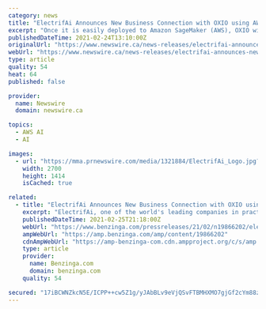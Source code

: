 ```yaml
---
category: news
title: "ElectrifAi Announces New Business Connection with OXIO using AWS"
excerpt: "Once it is easily deployed to Amazon SageMaker (AWS), OXIO will feed its data directly into the machine-learning model on SageMaker. The model then provides output recommendations that are ..."
publishedDateTime: 2021-02-24T13:10:00Z
originalUrl: "https://www.newswire.ca/news-releases/electrifai-announces-new-business-connection-with-oxio-using-aws-848501793.html"
webUrl: "https://www.newswire.ca/news-releases/electrifai-announces-new-business-connection-with-oxio-using-aws-848501793.html"
type: article
quality: 54
heat: 64
published: false

provider:
  name: Newswire
  domain: newswire.ca

topics:
  - AWS AI
  - AI

images:
  - url: "https://mma.prnewswire.com/media/1321884/ElectrifAi_Logo.jpg?p=facebook"
    width: 2700
    height: 1414
    isCached: true

related:
  - title: "ElectrifAi Announces New Business Connection with OXIO using AWS"
    excerpt: "ElectrifAi, one of the world's leading companies in practical artificial intelligence (Ai) and pre-built machine"
    publishedDateTime: 2021-02-25T21:18:00Z
    webUrl: "https://www.benzinga.com/pressreleases/21/02/n19866202/electrifai-announces-new-business-connection-with-oxio-using-aws"
    ampWebUrl: "https://amp.benzinga.com/amp/content/19866202"
    cdnAmpWebUrl: "https://amp-benzinga-com.cdn.ampproject.org/c/s/amp.benzinga.com/amp/content/19866202"
    type: article
    provider:
      name: Benzinga.com
      domain: benzinga.com
    quality: 54

secured: "17iBCWNZkcN5E/ICPP++cw5Z1g/yJAbBLv9eVjQSvFTBMHXMO7gjGf2cYm88zVHtGbC7UIr7qkgsiGWvfcyOMPXFEiZcV0IMkJJI0LG4WWCfTl1054U5YsWB7QGtbk6vR1rzfmbF/iQ+MUagk+OMzwAb7zhUp5K1GB62s7jjnEGBwG2Q6dkKREcpJ46QQYvZjpKzmA0oV4MFeSLg4xt206PXqt85DGCB7hXu5SYhAfP5gpjIfv1A1Nl1rH2XBfZ/IpRjPcpB3AemqAhT/0dJGmetq+/25VnHEh26nXNpZkR3KMzWW/pzn20D2Q9OehX5Xe5A8j0rTeASzTdZlffQUn1CJoEBMTf8nKq+iY+RfAs=;Ma/DKhWRZW1JKloDoBvrJw=="
---
```


